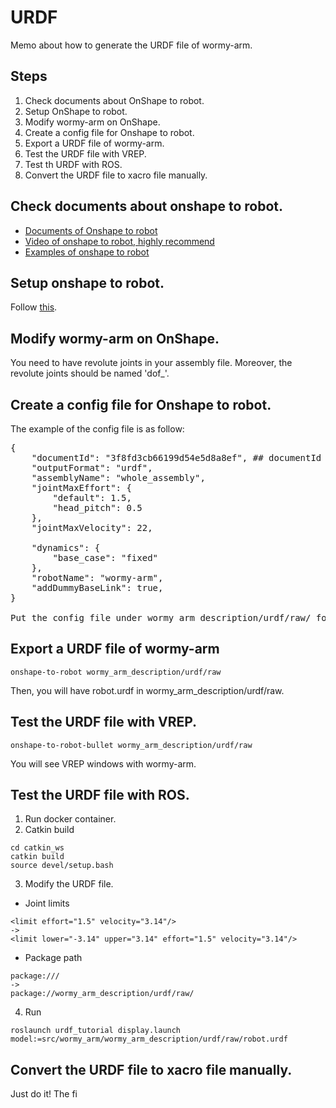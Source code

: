 # URDF
Memo about how to generate the URDF file of wormy-arm.
## Steps

1. Check documents about OnShape to robot.
2. Setup OnShape to robot.
3. Modify wormy-arm on OnShape.
4. Create a config file for Onshape to robot.
5. Export a URDF file of wormy-arm.
6. Test the URDF file with VREP.
7. Test th URDF with ROS.
8. Convert the URDF file to xacro file manually.

## Check documents about onshape to robot.
- [Documents of Onshape to robot](https://onshape-to-robot.readthedocs.io/en/latest/index.html)
- [Video of onshape to robot, highly recommend](https://www.youtube.com/watch?v=C8oK4uUmbRw)
- [Examples of onshape to robot](https://github.com/rhoban/onshape-to-robot-examples)

## Setup onshape to robot.
Follow [this](https://onshape-to-robot.readthedocs.io/en/latest/installation.html).

## Modify wormy-arm on OnShape.
You need to have revolute joints in your assembly file. Moreover, the revolute joints should be named 'dof_'.


## Create a config file for Onshape to robot.
The example of the config file is as follow:
<pre>
{
    "documentId": "3f8fd3cb66199d54e5d8a8ef", ## documentId the next of https://cad.onshape.com/documents/
    "outputFormat": "urdf",
    "assemblyName": "whole_assembly",
    "jointMaxEffort": {
        "default": 1.5,
        "head_pitch": 0.5
    },
    "jointMaxVelocity": 22,

    "dynamics": {
        "base_case": "fixed"
    },
    "robotName": "wormy-arm",
    "addDummyBaseLink": true,
}

Put the config file under wormy_arm_description/urdf/raw/ for instance.
</pre>

## Export a URDF file of wormy-arm

~~~
onshape-to-robot wormy_arm_description/urdf/raw
~~~
Then, you will have robot.urdf in wormy_arm_description/urdf/raw.

## Test the URDF file with VREP.
~~~
onshape-to-robot-bullet wormy_arm_description/urdf/raw
~~~
You will see VREP windows with wormy-arm.

## Test the URDF file with ROS.
1. Run docker container.
2. Catkin build
~~~
cd catkin_ws
catkin build
source devel/setup.bash
~~~
3. Modify the URDF file.
- Joint limits
~~~
<limit effort="1.5" velocity="3.14"/>
->
<limit lower="-3.14" upper="3.14" effort="1.5" velocity="3.14"/>
~~~
- Package path
~~~
package:///
->
package://wormy_arm_description/urdf/raw/
~~~
4. Run
~~~
roslaunch urdf_tutorial display.launch model:=src/wormy_arm/wormy_arm_description/urdf/raw/robot.urdf
~~~
## Convert the URDF file to xacro file manually.
Just do it!
The fi
